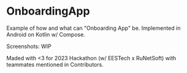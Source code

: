 # OnboardingApp

Example of how and what can "Onboarding App" be.
Implemented in Android on Kotlin w/ Compose.

Screenshots: WIP

Maded with <3 for 2023 Hackathon (w/ EESTech x RuNetSoft) with teammates mentioned in Contributors.
